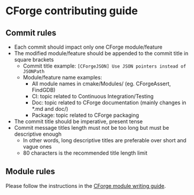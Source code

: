 # CForge contributing guide

## Commit rules

- Each commit should impact only one CForge module/feature
- The modified module/feature should be appended to the commit title in square brackets
  - Commit title example: `[CForgeJSON] Use JSON pointers instead of JSONPath`
  - Module/feature name examples:
    - All module names in cmake/Modules/ (eg. CForgeAssert, FindGDB)
    - CI: topic related to Continuous Integration/Testing
    - Doc: topic related to CForge documentation (mainly changes in *.md and doc/)
    - Package: topic related to CForge packaging
- The commit title should be imperative, present tense
- Commit message titles length must not be too long but must be descriptive enough
  - In other words, long descriptive titles are preferable over short and vague ones
  - 80 characters is the recommended title length limit

## Module rules

Please follow the instructions in the [CForge module writing guide](./doc/manual/cforge-modules.7.rst).
